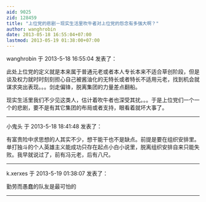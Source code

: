 ```yaml
---
aid: 9025
zid: 128459
title: "上位党的悲剧－现实生活里吹牛者对上位党的怨念有多强大啊？"
author: wanghrobin
date: 2013-05-18 16:55:04+07:00
lastmod: 2013-05-19 01:38:00+07:00
---
```


wanghrobin 于 2013-5-18 16:55:04 发表了：

此处上位党的定义就是本来属于普通元老或者本人专长本来不适合草创阶段，但是谈及权力就时时刻刻担心自己被酱油化的无特长或者特长不适用元老，找到机会就谋求突出表现。。。剑走偏锋，脱离集团的力量差点翻船。

现实生活里我们不少见这类人，估计着吹牛者也深受其扰。。。于是上位党们一个一个的悲剧，要不是有其它集团的布局或者支持，眼看着就坏大事了。

---

小鬼头 于 2013-5-18 18:41:48 发表了：

有富贵险中求思想的人其实不少，想干能干也不是缺点。前提是要在组织安排里。单打独斗的个人英雄主义能成功只存在起点小白小说里，脱离组织安排自来只能失败。我早就说过了，前有冯元老，后有八尺。

---

k.xerxes 于 2013-5-19 01:38:07 发表了：

勤劳而愚蠢的队友是最可怕的

---
